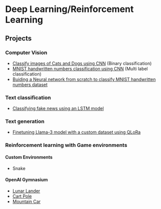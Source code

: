 # Deep Learning/Reinforcement Learning
## Projects
### Computer Vision
* [Classify images of Cats and Dogs using CNN](Cats-Dogs-Classifier/README.md) (Binary classification)
* [MNIST handwritten numbers classification using CNN](MNIST-Number-Prediction/README.md) (Multi label classification)
* [Buiding a Neural network from scratch to classify MNIST handwritten numbers dataset](<Neural Network from scratch/neural_network.ipynb>)
### Text classification
* [Classifying fake news using an LSTM model](FakeNewsClassifier/README.md)
### Text generation
* [Finetuning Llama-3 model with a custom dataset using QLoRa](<Finetuning model with cutom dataset using QLoRa\llama3_8B_QLora_cartman.ipynb>)
### Reinforcement learning with Game environments
#### Custom Environments
* Snake
#### OpenAI Gymnasium
* [Lunar Lander](PPO-LunarLander-StableBaselines3/README.md)
* [Cart Pole](QLearning-cartpole/README.md)
* [Mountain Car](QLearning-MountainCar/README.md)
